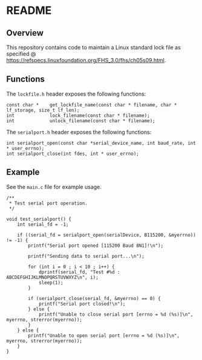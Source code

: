 # README

## Overview

This repository contains code to maintain a Linux standard lock file as specified @ https://refspecs.linuxfoundation.org/FHS_3.0/fhs/ch05s09.html.

## Functions

The `lockfile.h` header exposes the following functions:

```
const char *    get_lockfile_name(const char * filename, char * lf_storage, size_t lf_len);
int             lock_filename(const char * filename);
int             unlock_filename(const char * filename);
```

The `serialport.h` header exposes the following functions:

```
int serialport_open(const char *serial_device_name, int baud_rate, int * user_errno);
int serialport_close(int fdes, int * user_errno);
```

## Example

See the `main.c` file for example usage.

```
/**
 * Test serial port operation.
 */

void test_serialport() {
    int serial_fd = -1;

    if ((serial_fd = serialport_open(serialDevice, B115200, &myerrno)) != -1) {
        printf("Serial port opened [115200 Baud 8N1]!\n");

        printf("Sending data to serial port...\n");

        for (int i = 0 ; i < 10 ; i++) {
            dprintf(serial_fd, "Test #%d : ABCDEFGHIJKLMNOPQRSTUVWXYZ\n", i);
            sleep(1);
        }

        if (serialport_close(serial_fd, &myerrno) == 0) {
            printf("Serial port closed!\n");
        } else {
            printf("Unable to close serial port [errno = %d (%s)]\n", myerrno, strerror(myerrno));
        }
    } else {
        printf("Unable to open serial port [errno = %d (%s)]\n", myerrno, strerror(myerrno));
    }
}
```